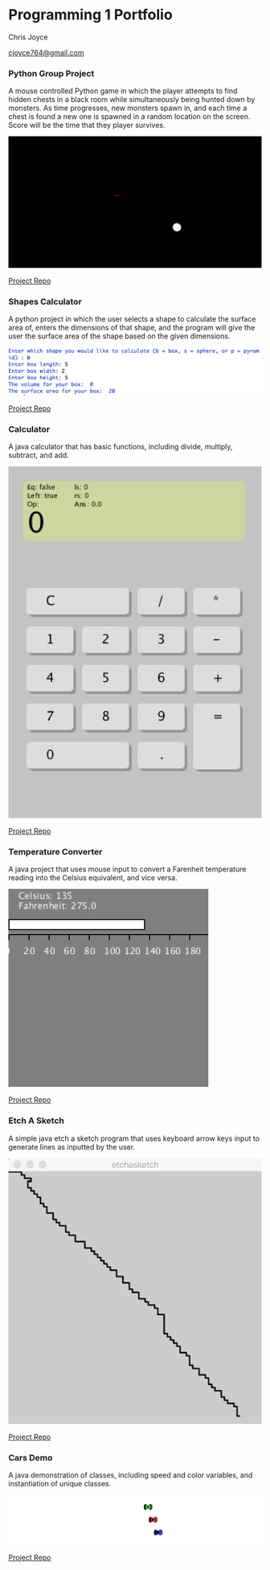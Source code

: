 # Programming  1 Portfolio
Chris Joyce

cjoyce764@gmail.com

### Python Group Project

A mouse controlled Python game in which the player attempts to find hidden chests in a black room while simultaneously being hunted down by monsters.  As time progresses, new monsters spawn in, and each time a chest is found a new one is spawned in a random location on the screen.  Score will be the time that they player survives.

![sccap1](https://github.com/CSJoyce/Lights-Game/blob/master/game.jpg?raw=true)

[Project Repo](https://github.com/CSJoyce/Lights-Game)


### Shapes Calculator

A python project in which the user selects a shape to calculate the surface area of, enters the dimensions of that shape, and the program will give the user the surface area of the shape based on the given dimensions.

![shapes](https://github.com/CSJoyce/ShapesCalculator/blob/master/shapecalc.jpg?raw=true)

[Project Repo](https://github.com/CSJoyce/ShapesCalculator)

### Calculator

A java calculator that has basic functions, including divide, multiply, subtract, and add.

![calc](https://github.com/CSJoyce/Calculator/blob/master/calc.jpg?raw=true)

[Project Repo](https://github.com/CSJoyce/Calculator)

### Temperature Converter

A java project that uses mouse input to convert a Farenheit temperature reading into the Celsius equivalent, and vice versa.

![temp](https://github.com/CSJoyce/TempConverter/blob/master/tempconv.jpg?raw=true)

[Project Repo](https://github.com/CSJoyce/TempConverter)

### Etch A Sketch

A simple java etch a sketch program that uses keyboard arrow keys input to generate lines as inputted by the user.

![etch](https://github.com/CSJoyce/EtchASketch/blob/master/etch.png)

[Project Repo](https://github.com/CSJoyce/EtchASketch)

### Cars Demo

A java demonstration of classes, including speed and color variables, and instantiation of unique classes.

![cars](https://github.com/CSJoyce/CarsDemo/blob/master/cars.png?raw=true)

[Project Repo](https://github.com/CSJoyce/CarsDemo)


